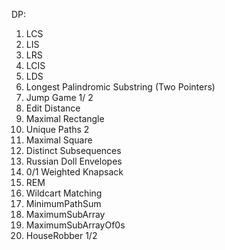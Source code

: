 DP:

1. LCS
2. LIS
3. LRS
4. LCIS
5. LDS
6. Longest Palindromic Substring (Two Pointers)
7. Jump Game 1/ 2
8. Edit Distance
9. Maximal Rectangle
10. Unique Paths 2
11. Maximal Square
12. Distinct Subsequences
13. Russian Doll Envelopes
14. 0/1 Weighted Knapsack
15. REM
16. Wildcart Matching
17. MinimumPathSum
18. MaximumSubArray
19. MaximumSubArrayOf0s
20. HouseRobber 1/2

